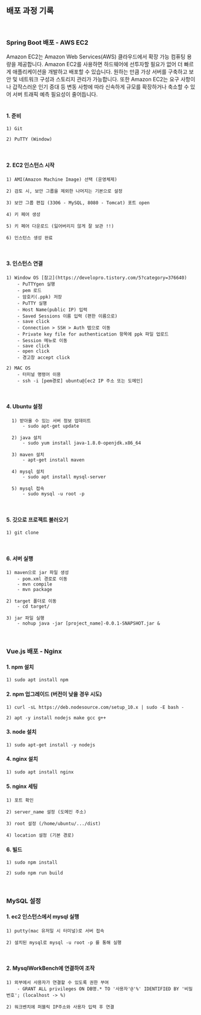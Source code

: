 ## 배포 과정 기록

<br>

### Spring Boot 배포 - AWS EC2 
Amazon EC2는 Amazon Web Services(AWS) 클라우드에서 확장 가능 컴퓨팅 용량을 제공합니다. 
Amazon EC2를 사용하면 하드웨어에 선투자할 필요가 없어 더 빠르게 애플리케이션을 개발하고 배포할 수 있습니다. 원하는 만큼 가상 서버를 구축하고 보안 및 네트워크 구성과 스토리지 관리가 가능합니다. 또한 Amazon EC2는 요구 사항이나 갑작스러운 인기 증대 등 변동 사항에 따라 신속하게 규모를 확장하거나 축소할 수 있어 서버 트래픽 예측 필요성이 줄어듭니다.   
<br>

#### 1. 준비
    1) Git
    
    2) PuTTY (Window) 
<br>

#### 2. EC2 인스턴스 시작
    1) AMI(Amazon Machine Image) 선택 (운영체제)
    
    2) 검토 시, 보안 그룹을 제외한 나머지는 기본으로 설정
    
    3) 보안 그룹 편집 (3306 - MySQL, 8080 - Tomcat) 포트 open
    
    4) 키 페어 생성
    
    5) 키 페어 다운로드 (잃어버리지 않게 잘 보관 !!)
    
    6) 인스턴스 생성 완료
<br>

#### 3. 인스턴스 연결
    1) Window OS [참고](https://developro.tistory.com/5?category=376640)
        - PuTTYgen 실행
        - pem 로드
        - 암호키(.ppk) 저장
        - PuTTY 실행
        - Host Name(public IP) 입력
        - Saved Sessions 이름 입력 (편한 이름으로)
        - save click
        - Connection > SSH > Auth 탭으로 이동
        - Private key file for authentication 항목에 ppk 파일 업로드
        - Session 메뉴로 이동
        - save click
        - open click
        - 경고창 accept click   
        
    2) MAC OS
        - 터미널 명령어 이용
        - ssh -i [pem경로] ubuntu@[ec2 IP 주소 또는 도메인] 
<br>

#### 4. Ubuntu 설정
      1) 받아올 수 있는 서버 정보 업데이트
          - sudo apt-get update
          
      2) java 설치
          - sudo yum install java-1.8.0-openjdk.x86_64
          
      3) maven 설치
          - apt-get install maven
          
      4) mysql 설치
          - sudo apt install mysql-server
          
      5) mysql 접속
          - sudo mysql -u root -p   
<br>

#### 5. 깃으로 프로젝트 불러오기
    1) git clone
<br>

#### 6. 서버 실행
    1) maven으로 jar 파일 생성
        - pom.xml 경로로 이동 
        - mvn compile
        - mvn package 
        
    2) target 폴더로 이동
        - cd target/
        
    3) jar 파일 실행
        - nohup java -jar [project_name]-0.0.1-SNAPSHOT.jar &
<br>

### Vue.js 배포 - Nginx
#### 1. npm 설치
    1) sudo apt install npm

#### 2. npm 업그레이드 (버전이 낮을 경우 시도)
    1) curl -sL https://deb.nodesource.com/setup_10.x | sudo -E bash -
    
    2) apt -y install nodejs make gcc g++
    
#### 3. node 설치
    1) sudo apt-get install -y nodejs
    
#### 4. nginx 설치
    1) sudo apt install nginx
    
#### 5. nginx 세팅
    1) 포트 확인
    
    2) server_name 설정 (도메인 주소)
    
    3) root 설정 (/home/ubuntu/.../dist)
    
    4) location 설정 (기본 경로)
    
#### 6. 빌드
    1) sudo npm install
    
    2) sudo npm run build

<br>

### MySQL 설정
#### 1. ec2 인스턴스에서 mysql 실행 
    1) putty(mac 유저일 시 터미널)로 서버 접속 
    
    2) 설치된 mysql로 mysql -u root -p 를 통해 실행   
<br>
    
#### 2. MysqlWorkBench에 연결하여 조작
    1) 외부에서 사용자가 연결할 수 있도록 권한 부여
        - GRANT ALL privileges ON DB명.* TO '사용자'@'%' IDENTIFIED BY '비밀번호'; (localhost -> %) 
        
    2) 워크벤치에 퍼블릭 IP주소와 사용자 입력 후 연결   
   
<br><br><br>
